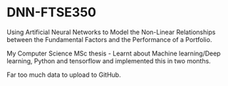 # DNN-FTSE350
Using Artificial Neural Networks to Model the Non-Linear Relationships between the Fundamental Factors and the Performance of a Portfolio.

My Computer Science MSc thesis - Learnt about Machine learning/Deep learning, Python and tensorflow and implemented this in two months.

Far too much data to upload to GitHub.
